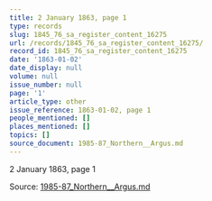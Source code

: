 ```yaml
---
title: 2 January 1863, page 1
type: records
slug: 1845_76_sa_register_content_16275
url: /records/1845_76_sa_register_content_16275/
record_id: 1845_76_sa_register_content_16275
date: '1863-01-02'
date_display: null
volume: null
issue_number: null
page: '1'
article_type: other
issue_reference: 1863-01-02, page 1
people_mentioned: []
places_mentioned: []
topics: []
source_document: 1985-87_Northern__Argus.md
---
```


2 January 1863, page 1

Source: [1985-87_Northern__Argus.md](/downloads/markdown/1985-87_Northern__Argus.md)
